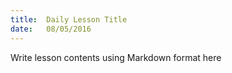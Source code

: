 ```yaml
---
title:  Daily Lesson Title
date:   08/05/2016
---
```


Write lesson contents using Markdown format here